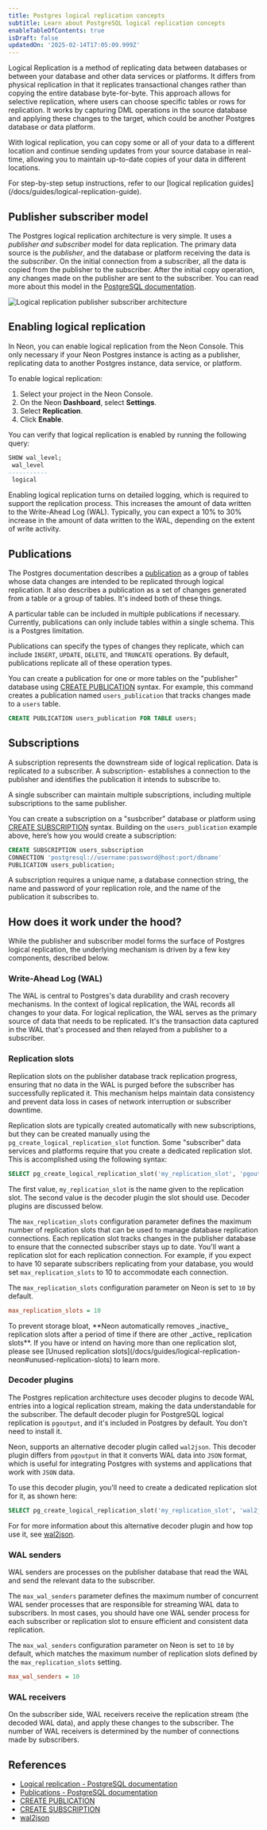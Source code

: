 ```yaml
---
title: Postgres logical replication concepts
subtitle: Learn about PostgreSQL logical replication concepts
enableTableOfContents: true
isDraft: false
updatedOn: '2025-02-14T17:05:09.999Z'
---
```


Logical Replication is a method of replicating data between databases or between your database and other data services or platforms. It differs from physical replication in that it replicates transactional changes rather than copying the entire database byte-for-byte. This approach allows for selective replication, where users can choose specific tables or rows for replication. It works by capturing DML operations in the source database and applying these changes to the target, which could be another Postgres database or data platform.

With logical replication, you can copy some or all of your data to a different location and continue sending updates from your source database in real-time, allowing you to maintain up-to-date copies of your data in different locations.

<Admonition type="note">
For step-by-step setup instructions, refer to our [logical replication guides](/docs/guides/logical-replication-guide).
</Admonition>

## Publisher subscriber model

The Postgres logical replication architecture is very simple. It uses a _publisher and subscriber_ model for data replication. The primary data source is the _publisher_, and the database or platform receiving the data is the _subscriber_. On the initial connection from a subscriber, all the data is copied from the publisher to the subscriber. After the initial copy operation, any changes made on the publisher are sent to the subscriber. You can read more about this model in the [PostgreSQL documentation](https://www.postgresql.org/docs/current/logical-replication.html).

![Logical replication publisher subscriber architecture](/docs/guides/logical_replication_model.jpg)

## Enabling logical replication

In Neon, you can enable logical replication from the Neon Console. This only necessary if your Neon Postgres instance is acting as a publisher, replicating data to another Postgres instance, data service, or platform.

To enable logical replication:

1. Select your project in the Neon Console.
2. On the Neon **Dashboard**, select **Settings**.
3. Select **Replication**.
4. Click **Enable**.

You can verify that logical replication is enabled by running the following query:

```sql
SHOW wal_level;
 wal_level
-----------
 logical
```

Enabling logical replication turns on detailed logging, which is required to support the replication process. This increases the amount of data written to the Write-Ahead Log (WAL). Typically, you can expect a 10% to 30% increase in the amount of data written to the WAL, depending on the extent of write activity.

## Publications

The Postgres documentation describes a [publication](https://www.postgresql.org/docs/current/logical-replication-publication.html) as a group of tables whose data changes are intended to be replicated through logical replication. It also describes a publication as a set of changes generated from a table or a group of tables. It's indeed both of these things.

A particular table can be included in multiple publications if necessary. Currently, publications can only include tables within a single schema. This is a Postgres limitation.

Publications can specify the types of changes they replicate, which can include `INSERT`, `UPDATE`, `DELETE`, and `TRUNCATE` operations. By default, publications replicate all of these operation types.

You can create a publication for one or more tables on the "publisher" database using [CREATE PUBLICATION](https://www.postgresql.org/docs/current/sql-createpublication.html) syntax. For example, this command creates a publication named `users_publication` that tracks changes made to a `users` table.

```sql
CREATE PUBLICATION users_publication FOR TABLE users;
```

## Subscriptions

A subscription represents the downstream side of logical replication. Data is replicated _to_ a subscriber. A subscription- establishes a connection to the publisher and identifies the publication it intends to subscribe to.

A single subscriber can maintain multiple subscriptions, including multiple subscriptions to the same publisher.

You can create a subscription on a "susbcriber" database or platform using [CREATE SUBSCRIPTION](https://www.postgresql.org/docs/current/sql-createsubscription.html) syntax. Building on the `users_publication` example above, here’s how you would create a subscription:

```sql
CREATE SUBSCRIPTION users_subscription
CONNECTION 'postgresql://username:password@host:port/dbname'
PUBLICATION users_publication;
```

A subscription requires a unique name, a database connection string, the name and password of your replication role, and the name of the publication it subscribes to.

## How does it work under the hood?

While the publisher and subscriber model forms the surface of Postgres logical replication, the underlying mechanism is driven by a few key components, described below.

### Write-Ahead Log (WAL)

The WAL is central to Postgres's data durability and crash recovery mechanisms. In the context of logical replication, the WAL records all changes to your data. For logical replication, the WAL serves as the primary source of data that needs to be replicated. It's the transaction data captured in the WAL that's processed and then relayed from a publisher to a subscriber.

### Replication slots

Replication slots on the publisher database track replication progress, ensuring that no data in the WAL is purged before the subscriber has successfully replicated it. This mechanism helps maintain data consistency and prevent data loss in cases of network interruption or subscriber downtime.

Replication slots are typically created automatically with new subscriptions, but they can be created manually using the `pg_create_logical_replication_slot` function. Some "subscriber" data services and platforms require that you create a dedicated replication slot. This is accomplished using the following syntax:

```sql
SELECT pg_create_logical_replication_slot('my_replication_slot', 'pgoutput');
```

The first value, `my_replication_slot` is the name given to the replication slot. The second value is the decoder plugin the slot should use. Decoder plugins are discussed below.

The `max_replication_slots` configuration parameter defines the maximum number of replication slots that can be used to manage database replication connections. Each replication slot tracks changes in the publisher database to ensure that the connected subscriber stays up to date. You'll want a replication slot for each replication connection. For example, if you expect to have 10 separate subscribers replicating from your database, you would set `max_replication_slots` to 10 to accommodate each connection.

The `max_replication_slots` configuration parameter on Neon is set to `10` by default.

```ini
max_replication_slots = 10
```

<Admonition type="important">
To prevent storage bloat, **Neon automatically removes _inactive_ replication slots after a period of time if there are other _active_ replication slots**. If you have or intend on having more than one replication slot, please see [Unused replication slots](/docs/guides/logical-replication-neon#unused-replication-slots) to learn more.
</Admonition>

### Decoder plugins

The Postgres replication architecture uses decoder plugins to decode WAL entries into a logical replication stream, making the data understandable for the subscriber. The default decoder plugin for PostgreSQL logical replication is `pgoutput`, and it's included in Postgres by default. You don't need to install it.

Neon, supports an alternative decoder plugin called `wal2json`. This decoder plugin differs from `pgoutput` in that it converts WAL data into `JSON` format, which is useful for integrating Postgres with systems and applications that work with `JSON` data.

To use this decoder plugin, you'll need to create a dedicated replication slot for it, as shown here:

```sql
SELECT pg_create_logical_replication_slot('my_replication_slot', 'wal2json');
```

For for more information about this alternative decoder plugin and how top use it, see [wal2json](https://github.com/eulerto/wal2json).

### WAL senders

WAL senders are processes on the publisher database that read the WAL and send the relevant data to the subscriber.

The `max_wal_senders` parameter defines the maximum number of concurrent WAL sender processes that are responsible for streaming WAL data to subscribers. In most cases, you should have one WAL sender process for each subscriber or replication slot to ensure efficient and consistent data replication.

The `max_wal_senders` configuration parameter on Neon is set to `10` by default, which matches the maximum number of replication slots defined by the `max_replication_slots` setting.

```ini
max_wal_senders = 10
```

### WAL receivers

On the subscriber side, WAL receivers receive the replication stream (the decoded WAL data), and apply these changes to the subscriber. The number of WAL receivers is determined by the number of connections made by subscribers.

## References

- [Logical replication - PostgreSQL documentation](https://www.postgresql.org/docs/current/logical-replication.html)
- [Publications - PostgreSQL documentation](https://www.postgresql.org/docs/current/logical-replication-publication.html)
- [CREATE PUBLICATION](https://www.postgresql.org/docs/current/sql-createpublication.html)
- [CREATE SUBSCRIPTION](https://www.postgresql.org/docs/current/sql-createsubscription.html)
- [wal2json](https://github.com/eulerto/wal2json)

<NeedHelp/>
